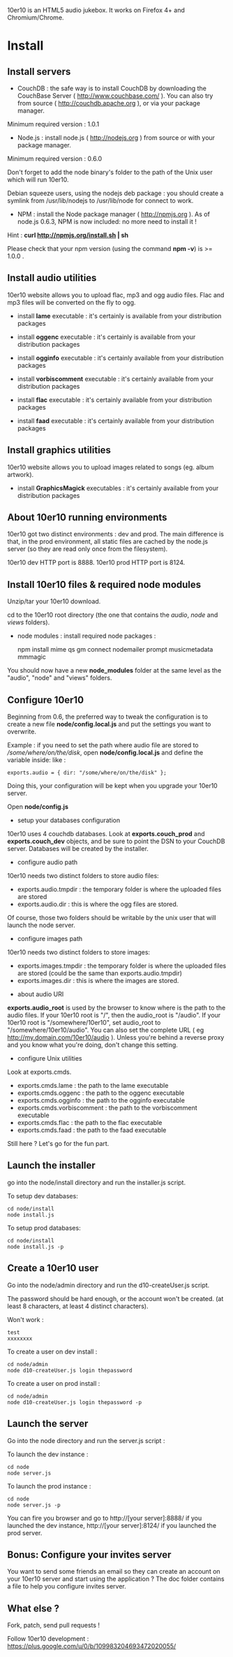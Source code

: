 10er10 is an HTML5 audio jukebox. It works on Firefox 4+ and Chromium/Chrome.

Install
=======

Install servers
---------------

* CouchDB : the safe way is to install CouchDB by downloading the CouchBase Server ( http://www.couchbase.com/ ). You can also try from source ( http://couchdb.apache.org ), or via your package manager.

Minimum required version : 1.0.1

* Node.js : install node.js ( http://nodejs.org ) from source or with your package manager.

Minimum required version : 0.6.0

Don't forget to add the node binary's folder to the path of the Unix user which will run 10er10.

Debian squeeze users, using the nodejs deb package : you should create a symlink from /usr/lib/nodejs to /usr/lib/node for connect to work.

* NPM : install the Node package manager ( http://npmjs.org ). As of node.js 0.6.3, NPM is now included: no more need to install it !


Hint : **curl http://npmjs.org/install.sh | sh**

Please check that your npm version (using the command **npm -v**) is >= 1.0.0 .

Install audio utilities
-----------------------

10er10 website allows you to upload flac, mp3 and ogg audio files. Flac and mp3 files will be converted on the fly to ogg.

* install **lame** executable : it's certainly is available from your distribution packages

* install **oggenc** executable : it's certainly is available from your distribution packages

* install **ogginfo** executable : it's certainly available from your distribution packages

* install **vorbiscomment** executable : it's certainly available from your distribution packages

* install **flac** executable : it's certainly available from your distribution packages

* install **faad** executable : it's certainly available from your distribution packages

Install graphics utilities
---------------------------

10er10 website allows you to upload images related to songs (eg. album artwork).

* install **GraphicsMagick** executables : it's certainly available from your distribution packages

About 10er10 running environments
---------------------------------

10er10 got two distinct environments : dev and prod. The main difference is that, in the prod environment, all static files are cached by the node.js server (so they are read only once from the filesystem).

10er10 dev HTTP port is 8888. 10er10 prod HTTP port is 8124.

Install 10er10 files & required node modules
--------------------------------------------

Unzip/tar your 10er10 download.

cd to the 10er10 root directory (the one that contains the *audio*, *node* and *views* folders).

* node modules : install required node packages :

    npm install mime qs gm connect nodemailer prompt musicmetadata mmmagic

You should now have a new **node_modules** folder at the same level as the "audio", "node" and "views" folders.

Configure 10er10
----------------

Beginning from 0.6, the preferred way to tweak the configuration is to create a new file **node/config.local.js** and put the settings you want to overwrite.

Example : if you need to set the path where audio file are stored to */some/where/on/the/disk*, open **node/config.local.js** and define the variable inside: like :

    exports.audio = { dir: "/some/where/on/the/disk" };

Doing this, your configuration will be kept when you upgrade your 10er10 server.

Open **node/config.js**

* setup your databases configuration

10er10 uses 4 couchdb databases. Look at **exports.couch_prod** and **exports.couch_dev** objects, and be sure to point the DSN to your CouchDB server. Databases will be created by the installer.

* configure audio path

10er10 needs two distinct folders to store audio files: 


- exports.audio.tmpdir : the temporary folder is where the uploaded files are stored
- exports.audio.dir : this is where the ogg files are stored. 

Of course, those two folders should be writable by the unix user that will launch the node server.

* configure images path

10er10 needs two distinct folders to store images:

- exports.images.tmpdir : the temporary folder is where the uploaded files are stored (could be the same than exports.audio.tmpdir)
- exports.images.dir : this is where the images are stored. 


* about audio URI

**exports.audio_root** is used by the browser to know where is the path to the audio files. If your 10er10 root is "/", then the audio_root is "/audio". If your 10er10 root is "/somewhere/10er10", set audio_root to "/somewhere/10er10/audio". You can also set the complete URL ( eg http://my.domain.com/10er10/audio ). Unless you're behind a reverse proxy and you know what you're doing, don't change this setting.


* configure Unix utilities

Look at exports.cmds.

- exports.cmds.lame : the path to the lame executable
- exports.cmds.oggenc : the path to the oggenc executable
- exports.cmds.ogginfo : the path to the ogginfo executable
- exports.cmds.vorbiscomment : the path to the vorbiscomment executable
- exports.cmds.flac : the path to the flac executable
- exports.cmds.faad : the path to the faad executable

Still here ? Let's go for the fun part.
 
Launch the installer
--------------------

go into the node/install directory and run the installer.js script.

To setup dev databases:

    cd node/install
    node install.js

To setup prod databases:

    cd node/install
    node install.js -p


Create a 10er10 user
--------------------

Go into the node/admin directory and run the d10-createUser.js script.

The password should be hard enough, or the account won't be created. (at least 8 characters, at least 4 distinct characters).

Won't work :

    test
    xxxxxxxx



To create a user on dev install :

    cd node/admin
    node d10-createUser.js login thepassword

To create a user on prod install :

    cd node/admin
    node d10-createUser.js login thepassword -p

Launch the server
-----------------

Go into the node directory and run the server.js script :

To launch the dev instance :

    cd node
    node server.js

To launch the prod instance :

    cd node
    node server.js -p


You can fire you browser and go to http://[your server]:8888/ if you launched the dev instance, http://[your server]:8124/ if you launched the prod server.

Bonus: Configure your invites server
------------------------------------

You want to send some friends an email so they can create an account on your 10er10 server and start using the application ? The doc folder contains a file to help you configure invites server.


What else ?
-----------

Fork, patch, send pull requests !

Follow 10er10 development : https://plus.google.com/u/0/b/109983204693472020055/
